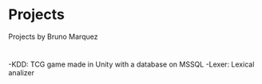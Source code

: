 # Projects
Projects by Bruno Marquez
#
-KDD: TCG game made in Unity with a database on MSSQL
-Lexer: Lexical analizer
